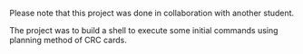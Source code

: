 Please note that this project was done in collaboration with another student.

The project was to build a shell to execute some initial commands using planning method of CRC cards.
